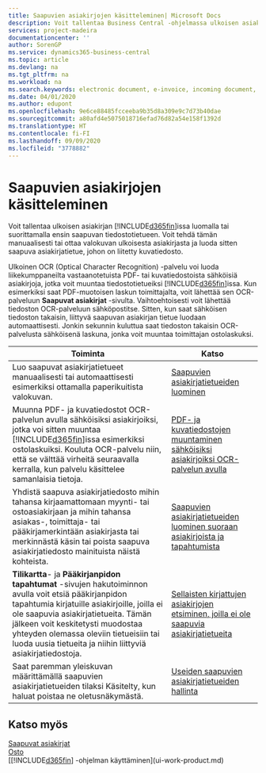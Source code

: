 ```yaml
---
title: Saapuvien asiakirjojen käsitteleminen| Microsoft Docs
description: Voit tallentaa Business Central -ohjelmassa ulkoisen asiakirjan, kuten PDF-asiakirjan, luomalla tai suorittamalla ensin saapuvan tiedostotietueen.
services: project-madeira
documentationcenter: ''
author: SorenGP
ms.service: dynamics365-business-central
ms.topic: article
ms.devlang: na
ms.tgt_pltfrm: na
ms.workload: na
ms.search.keywords: electronic document, e-invoice, incoming document, OCR, ecommerce, document exchange, import invoice
ms.date: 04/01/2020
ms.author: edupont
ms.openlocfilehash: 9e6ce88485fcceeba9b35d8a309e9c7d73b40dae
ms.sourcegitcommit: a80afd4e5075018716efad76d82a54e158f1392d
ms.translationtype: HT
ms.contentlocale: fi-FI
ms.lasthandoff: 09/09/2020
ms.locfileid: "3778882"
---
```

# <a name="processing-incoming-documents"></a>Saapuvien asiakirjojen käsitteleminen
Voit tallentaa ulkoisen asiakirjan [!INCLUDE[d365fin](includes/d365fin_md.md)]issa luomalla tai suorittamalla ensin saapuvan tiedostotietueen. Voit tehdä tämän manuaalisesti tai ottaa valokuvan ulkoisesta asiakirjasta ja luoda sitten saapuva asiakirjatietue, johon on liitetty kuvatiedosto.

Ulkoinen OCR (Optical Character Recognition) -palvelu voi luoda liikekumppaneilta vastaanotetuista PDF- tai kuvatiedostoista sähköisiä asiakirjoja, jotka voit muuntaa tiedostotietueiksi [!INCLUDE[d365fin](includes/d365fin_md.md)]issa. Kun esimerkiksi saat PDF-muotoisen laskun toimittajalta, voit lähettää sen OCR-palveluun **Saapuvat asiakirjat** -sivulta. Vaihtoehtoisesti voit lähettää tiedoston OCR-palveluun sähköpostitse. Sitten, kun saat sähköisen tiedoston takaisin, liittyvä saapuvan asiakirjan tietue luodaan automaattisesti. Jonkin sekunnin kuluttua saat tiedoston takaisin OCR-palvelusta sähköisenä laskuna, jonka voit muuntaa toimittajan ostolaskuksi.

| Toiminta | Katso |
| --- | --- |
| Luo saapuvat asiakirjatietueet manuaalisesti tai automaattisesti esimerkiksi ottamalla paperikuitista valokuvan. |[Saapuvien asiakirjatietueiden luominen](across-how-create-income-document-records.md) |
| Muunna PDF- ja kuvatiedostot OCR-palvelun avulla sähköisiksi asiakirjoiksi, jotka voi sitten muuntaa [!INCLUDE[d365fin](includes/d365fin_md.md)]issa esimerkiksi ostolaskuiksi. Kouluta OCR-palvelu niin, että se välttää virheitä seuraavalla kerralla, kun palvelu käsittelee samanlaisia tietoja. |[PDF- ja kuvatiedostojen muuntaminen sähköisiksi asiakirjoiksi OCR-palvelun avulla](across-how-use-ocr-pdf-images-files.md) |
| Yhdistä saapuva asiakirjatiedosto mihin tahansa kirjaamattomaan myynti- tai ostoasiakirjaan ja mihin tahansa asiakas-, toimittaja- tai pääkirjamerkintään asiakirjasta tai merkinnästä käsin tai poista saapuva asiakirjatiedosto mainituista näistä kohteista. |[Saapuvien asiakirjatietueiden luominen suoraan asiakirjoista ja tapahtumista](across-how-connect-disconnect-income-document-records.md) |
| **Tilikartta**- ja **Pääkirjanpidon tapahtumat** -sivujen hakutoiminnon avulla voit etsiä pääkirjanpidon tapahtumia kirjatuille asiakirjoille, joilla ei ole saapuvia asiakirjatietueita. Tämän jälkeen voit keskitetysti muodostaa yhteyden olemassa oleviin tietueisiin tai luoda uusia tietueita ja niihin liittyviä asiakirjatiedostoja. |[Sellaisten kirjattujen asiakirjojen etsiminen, joilla ei ole saapuvia asiakirjatietueita](across-how-find-posted-documents-without-income-document-records.md) |
| Saat paremman yleiskuvan määrittämällä saapuvien asiakirjatietueiden tilaksi Käsitelty, kun haluat poistaa ne oletusnäkymästä. |[Useiden saapuvien asiakirjatietueiden hallinta](across-how-manage-many-income-document-records.md) |

## <a name="see-also"></a>Katso myös
[Saapuvat asiakirjat](across-income-documents.md)  
[Osto](purchasing-manage-purchasing.md)  
[[!INCLUDE[d365fin](includes/d365fin_md.md)] -ohjelman käyttäminen](ui-work-product.md)
